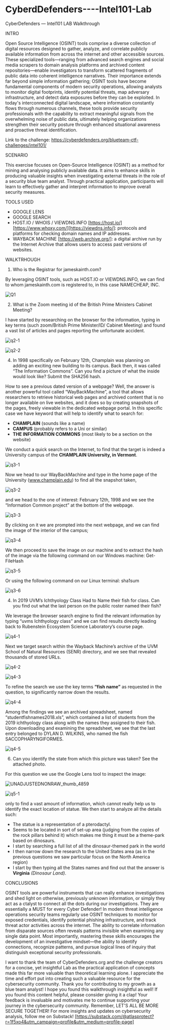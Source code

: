 # CyberdDefenders----Intel101-Lab
CyberDefenders —  Intel101 LAB Walkthrough


INTRO

Open Source Intelligence (OSINT) tools comprise a diverse collection of digital resources designed to gather, analyze, and correlate publicly available information from across the internet and other accessible sources. These specialized tools—ranging from advanced search engines and social media scrapers to domain analysis platforms and archived content repositories—enable investigators to transform scattered fragments of public data into coherent intelligence narratives. Their importance extends far beyond simple information gathering; OSINT tools have become fundamental components of modern security operations, allowing analysts to monitor digital footprints, identify potential threats, map adversary infrastructure, and detect data exposures before they can be exploited. In today's interconnected digital landscape, where information constantly flows through numerous channels, these tools provide security professionals with the capability to extract meaningful signals from the overwhelming noise of public data, ultimately helping organizations strengthen their security posture through enhanced situational awareness and proactive threat identification.

Link to the challenge: https://cyberdefenders.org/blueteam-ctf-challenges/intel101/

SCENARIO

This exercise focuses on Open-Source Intelligence (OSINT) as a method for mining and analysing publicly available data. It aims to enhance skills in producing valuable insights when investigating external threats in the role of a security blue team analyst. Through practical application, participants will learn to effectively gather and interpret information to improve overall security measures.

TOOLS USED

-	GOOGLE LENS
-	GOOGLE SEARCH
-	HOST.IO / WHOIS / VIEWDNS.INFO [https://host.io/][https://www.whoxy.com/][https://viewdns.info/]: protocols and platforms for checking domain names and IP addresses.
-	WAYBACK MACHINE [https://web.archive.org/]: a digital archive run by the Internet Archive that allows users to access past versions of websites.

WALKTRHOUGH

1)	Who is the Registrar for jameskainth.com?
   
By leveraging OSINT tools, such as HOST.IO or VIEWDNS.INFO, we can find to whom jameskainth.com is registered to, in this case NAMECHEAP, INC.

![Q1](https://github.com/user-attachments/assets/606f4785-5084-42bb-97ac-3e12bca8a47b)

2)	What is the Zoom meeting id of the British Prime Ministers Cabinet Meeting?

I have started by researching on the browser for the information, typing in key terms (such zoom/British Prime Minister/ID/ Cabinet Meeting) and found a vast list of articles and pages reporting the unfortunate accident.

![q2-1](https://github.com/user-attachments/assets/53bfc5f8-8f97-4175-aa1e-10c02430ecdf)

![q2-2](https://github.com/user-attachments/assets/fd63fb48-3c45-46b9-8171-3b93eba0d6dc)

4)	In 1998 specifically on February 12th, Champlain was planning on adding an exciting new building to its campus. Back then, it was called “The Information Commons”. Can you find a picture of what the inside would look like? Submit the SHA256 hash.
   
How to see a previous dated version of a webpage? Well, the answer is another powerful tool called “WayBackMachine”, a tool that allows researchers to retrieve historical web pages and archived content that is no longer available on live websites, and it does so by creating snapshots of the pages, freely viewable in the dedicated webpage portal.
In this specific case we have keyword that will help to identify what to search for:

-	**CHAMPLAIN** (sounds like a name)
-	**CAMPUS** (probably refers to a Uni or similar)
-	**THE INFORMATION COMMONS** (most likely to be a section on the website)
  
We conduct a quick search on the Internet, to find that the target is indeed a University campus of the **CHAMPLAIN University, in Vermont**.

![q3-1](https://github.com/user-attachments/assets/fe2ff3c5-d6d7-4b60-bf0d-055b20e84db3)

Now we head to our WayBackMachine and type in the home page of the University (www.champlain.edu) to find all the snapshot taken, 

![q3-2](https://github.com/user-attachments/assets/7ad0d448-a276-4263-aa18-ea79ade97879)

and we head to the one of interest: February 12th, 1998 and we see the “Information Common project” at the bottom of the webpage.

![q3-3](https://github.com/user-attachments/assets/1aecb548-0f4a-4eee-922e-241e72db3ba5)

By clicking on it we are prompted into the next webpage, and we can find the image of the interior of the campus; 

![q3-4](https://github.com/user-attachments/assets/23785073-35b9-40ac-af44-216e7dc5c529)

We then proceed to save the image on our machine and to extract the hash of the image via the following command on our Windows machine: Get-FileHash <file name>

![q3-5](https://github.com/user-attachments/assets/24677cfc-c232-4d37-806e-256ef06dd361)

Or using the following command on our Linux terminal: sha1sum <file name>

![q3-6](https://github.com/user-attachments/assets/c4a4b4f7-d454-497b-9b8c-07f23b803e10)

4)	In 2019 UVM’s Ichthyology Class Had to Name their fish for class. Can you find out what the last person on the public roster named their fish?
   
We leverage the browser search engine to find the relevant information by typing “uvms Ichthyology class” and we can find results directly leading back to Rubenstein Ecosystem Science Laboratory’s course page.

![q4-1](https://github.com/user-attachments/assets/f8ca0435-96ec-4314-a7fa-45e533f29945)

Next we target search within the Wayback Machine’s archive of the UVM School of Natural Resources (SENR) directory, and we see that revealed thousands of stored URLs.

![q4-2](https://github.com/user-attachments/assets/dd984e6f-52ab-45ab-947d-385a7f2c70e4)

![q4-3](https://github.com/user-attachments/assets/2c270cbf-15d5-48f4-9b46-982a09d23f14)

To refine the search we use the key terms **“fish name”** as requested in the question, to significantly narrow down the results. 

![q4-4](https://github.com/user-attachments/assets/5c08f60c-6eee-4dd3-85fd-bece39670f81)

Among the findings we see an archived spreadsheet, named “studentfishnames2018.xls”, which contained a list of students from the 2019 ichthyology class along with the names they assigned to their fish.
Upon downloading and examining the spreadsheet, we see that the last entry belonged to DYLAN D. WILKINS, who named the fish SACCOPHARYNGIFORMES.

![q4-5](https://github.com/user-attachments/assets/b2ec863b-3ab2-47d0-aab6-23cbdb86bba9)

6)	Can you identify the state from which this picture was taken? See the attached photo.
   
For this question we use the Google Lens tool to inspect the image:

![UNADJUSTEDNONRAW_thumb_4859](https://github.com/user-attachments/assets/85817c7f-746d-48c3-876b-e856f8e8f268)

![q5-1](https://github.com/user-attachments/assets/45dbdcd6-4e3a-4e35-b46f-1985b26806f4)

only to find a vast amount of information, which cannot really help us to identify the exact location of statue. We then start to analyze all the details such:
-	The statue is a representation of a pterodactyl.
-	Seems to be located in sort of set-up area (judging from the copies of the rock pillars behind it) which makes me thing it must be a theme-park based on dinosaurs.
-	I start by searching a full list of all the dinosaur-themed park in the world 
-	I then narrow down the research to the United States area (as in the previous questions we saw particular focus on the North America region)
-	I start by then typing all the States names and find out that the answer is **Virginia** *(Dinosaur Land)*.


CONCLUSIONS

OSINT tools are powerful instruments that can really enhance investigations and shed light on otherwise, previously unknown information, or simply they act as a ctalyst to connect all the dots during our investigations. 
They are essentially a MUST for every Cyber Defender! 
In modern threat intelligence operations security teams regularly use OSINT techniques to monitor for exposed credentials, identify potential phishing infrastructure, and track threat actor activities across the internet. The ability to correlate information from disparate sources often reveals patterns invisible when examining any single data point.
Most importantly, mastering these skills encourages the development of an investigative mindset—the ability to identify connections, recognize patterns, and pursue logical lines of inquiry that distinguish exceptional security professionals.

I want to thank the team of CyberDefenders.org and the challenge creators for a concise, yet insightful Lab as the practical application of concepts made this far more valuable than theoretical learning alone. I appreciate the time and effort put into creating such a valuable resource for the cybersecurity community. Thank you for contributing to my growth as a blue team analyst!
I hope you found this walkthrough insightful as well! If you found this content helpful, please consider giving it a clap! Your feedback is invaluable and motivates me to continue supporting your journey in the cybersecurity community. Remember, LET'S ALL BE MORE SECURE TOGETHER! For more insights and updates on cybersecurity analysis, follow me on Substack! [https://substack.com/@atlasprotect?r=1f5xo4&utm_campaign=profile&utm_medium=profile-page]

